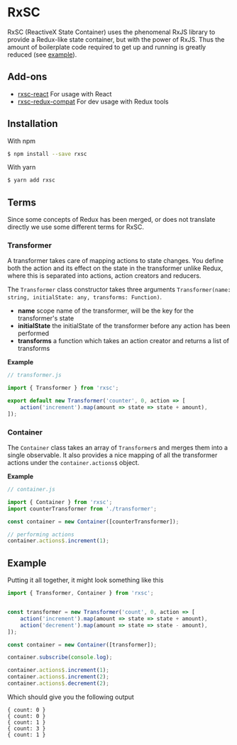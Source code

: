 # RxSC

RxSC (ReactiveX State Container) uses the phenomenal RxJS library to provide a
Redux-like state container, but with the power of RxJS. Thus the amount of 
boilerplate code required to get up and running is greatly reduced (see [example](#example)).

## Add-ons

- [rxsc-react](https://github.com/lohmander/rxsc-react) For usage with React
- [rxsc-redux-compat](https://github.com/lohmander/rxsc-redux-compat) For dev usage with Redux tools

## Installation

With npm

```sh
$ npm install --save rxsc
```

With yarn

```sh
$ yarn add rxsc
```

## Terms

Since some concepts of Redux has been merged, or does not translate directly
we use some different terms for RxSC.

### Transformer

A transformer takes care of mapping actions to state changes. You define both
the action and its effect on the state in the transformer unlike Redux, where
this is separated into actions, action creators and reducers.

The `Transformer` class constructor takes three arguments
`Transformer(name: string, initialState: any, transforms: Function)`.

- **name** scope name of the transformer, will be the key for the transformer's state
- **initialState** the initialState of the transformer before any action has been performed
- **transforms** a function which takes an action creator and returns a list of transforms

**Example**

```javascript
// transformer.js

import { Transformer } from 'rxsc';

export default new Transformer('counter', 0, action => [
    action('increment').map(amount => state => state + amount),
]);
```

### Container

The `Container` class takes an array of `Transformer`s and merges them into a
single observable. It also provides a nice mapping of all the transformer actions
under the `container.actions$` object.

**Example**

```javascript
// container.js

import { Container } from 'rxsc';
import counterTransformer from './transformer';

const container = new Container([counterTransformer]);

// performing actions
container.actions$.increment(1);
```

## Example

Putting it all together, it might look something like this

```javascript
import { Transformer, Container } from 'rxsc';


const transformer = new Transformer('count', 0, action => [
    action('increment').map(amount => state => state + amount),
    action('decrement').map(amount => state => state - amount),
]);

const container = new Container([transformer]);

container.subscribe(console.log);

container.actions$.increment(1);
container.actions$.increment(2);
container.actions$.decrement(2);
```

Which should give you the following output

```
{ count: 0 }
{ count: 0 }
{ count: 1 }
{ count: 3 }
{ count: 1 }
```
